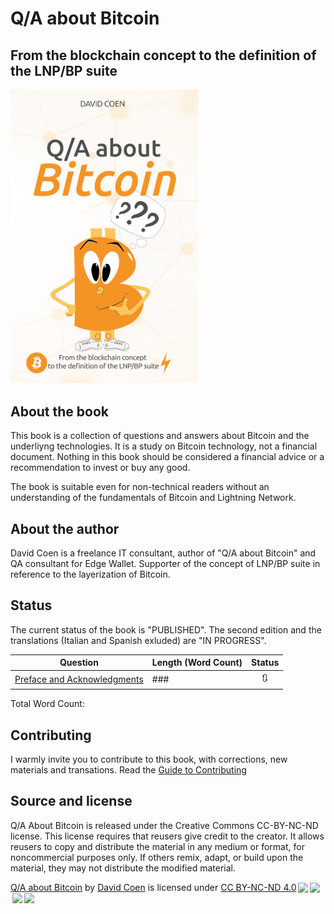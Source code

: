 # Q/A about Bitcoin
## From the blockchain concept to the definition of the LNP/BP suite 
<img src="images/covers/6x9_BW_200 ENGLISH finale.jpg" width=300 alt="Q/A about Bitcoin">

## About the book
This book is a collection of questions and answers about Bitcoin and the underliyng technologies. It is a study on Bitcoin technology, not a financial document.
Nothing in this book should be considered a financial advice or a recommendation to invest or buy any good.

The book is suitable even for non-technical readers without an understanding of the fundamentals of Bitcoin and Lightning Network.

## About the author
David Coen is a freelance IT consultant, author of "Q/A about Bitcoin" and QA consultant for Edge Wallet.
Supporter of the concept of LNP/BP suite in reference to the layerization of Bitcoin.

## Status

The current status of the book is "PUBLISHED". The second edition and the translations (Italian and Spanish exluded) are "IN PROGRESS". 

| Question | Length (Word Count) |  Status |
|-------|------|:------:|
| [Preface and Acknowledgments](preface.asciidoc) | ### | :arrows_clockwise: |

Total Word Count: 

## Contributing
I warmly invite you to contribute to this book, with corrections, new materials and transations. Read the [Guide to Contributing](CONTRIBUTING.md)

## Source and license
Q/A About Bitcoin is released under the Creative Commons CC-BY-NC-ND license. This license requires that reusers give credit to the creator. It allows reusers to copy and distribute the material in any medium or format, for noncommercial purposes only. If others remix, adapt, or build upon the material, they may not distribute the modified material.
<p xmlns:dct="http://purl.org/dc/terms/" xmlns:cc="http://creativecommons.org/ns#" class="license-text"><a rel="cc:attributionURL" property="dct:title" href="https://qabitcoin.davidcoen.it">Q/A about Bitcoin</a> by <a rel="cc:attributionURL dct:creator" property="cc:attributionName" href="https://davidcoen.it">David Coen</a> is licensed under <a rel="license" href="https://creativecommons.org/licenses/by-nc-nd/4.0">CC BY-NC-ND 4.0<img style="height:22px!important;margin-left:3px;vertical-align:text-bottom;" src="https://mirrors.creativecommons.org/presskit/icons/cc.svg?ref=chooser-v1" /><img style="height:22px!important;margin-left:3px;vertical-align:text-bottom;" src="https://mirrors.creativecommons.org/presskit/icons/by.svg?ref=chooser-v1" /><img style="height:22px!important;margin-left:3px;vertical-align:text-bottom;" src="https://mirrors.creativecommons.org/presskit/icons/nc.svg?ref=chooser-v1" /><img style="height:22px!important;margin-left:3px;vertical-align:text-bottom;" src="https://mirrors.creativecommons.org/presskit/icons/nd.svg?ref=chooser-v1" /></a></p>

